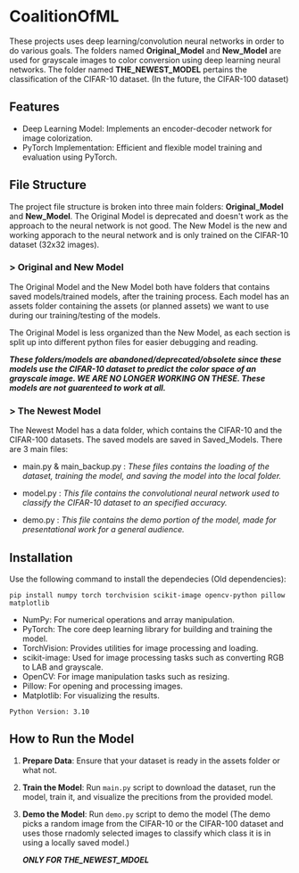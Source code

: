 # CoalitionOfML
These projects uses deep learning/convolution neural networks in order to do various goals. The folders named **Original_Model** and **New_Model** are used for grayscale images to color conversion using deep learning neural networks. The folder named **THE_NEWEST_MODEL** pertains the classification of the CIFAR-10 dataset. (In the future, the CIFAR-100 dataset)

## Features
- Deep Learning Model: Implements an encoder-decoder network for image colorization.
- PyTorch Implementation: Efficient and flexible model training and evaluation using PyTorch.

## File Structure
The project file structure is broken into three main folders: **Original_Model** and **New_Model**. The Original Model is deprecated and doesn't work as the approach to the neural network is not good. The New Model is the new and working apporach to the neural network and is only trained on the CIFAR-10 dataset (32x32 images).

### > Original and New Model
The Original Model and the New Model both have folders that contains saved models/trained models, after the training process. Each model has an assets folder containing the assets (or planned assets) we want to use during our training/testing of the models.

The Original Model is less organized than the New Model, as each section is split up into different python files for easier debugging and reading.

***These folders/models are abandoned/deprecated/obsolete since these models use the CIFAR-10 dataset to predict the color space of an grayscale image. WE ARE NO LONGER WORKING ON THESE. These models are not guarenteed to work at all.***

### > The Newest Model
The Newest Model has a data folder, which contains the CIFAR-10 and the CIFAR-100 datasets. The saved models are saved in Saved_Models. There are 3 main files:

- main.py & main_backup.py : *These files contains the loading of the dataset, training the model, and saving the model into the local folder.*

- model.py : *This file contains the convolutional neural network used to classify the CIFAR-10 dataset to an specified accuracy.*

- demo.py : *This file contains the demo portion of the model, made for presentational work for a general audience.*

## Installation
Use the following command to install the dependecies (Old dependencies):

```
pip install numpy torch torchvision scikit-image opencv-python pillow matplotlib
```
- NumPy: For numerical operations and array manipulation.
- PyTorch: The core deep learning library for building and training the model.
- TorchVision: Provides utilities for image processing and loading.
- scikit-image: Used for image processing tasks such as converting RGB to LAB and grayscale.
- OpenCV: For image manipulation tasks such as resizing.
- Pillow: For opening and processing images.
- Matplotlib: For visualizing the results.

```
Python Version: 3.10
```

## How to Run the Model
1. **Prepare Data**: Ensure that your dataset is ready in the assets folder or what not.

2. **Train the Model**: Run `main.py` script to download the dataset, run the model, train it, and visualize the precitions from the provided model.

3. **Demo the Model**: Run `demo.py` script to demo the model (The demo picks a random image from the CIFAR-10 or the CIFAR-100 dataset and uses those rnadomly selected images to classify which class it is in using a locally saved model.) 

    ***ONLY FOR THE_NEWEST_MDOEL***